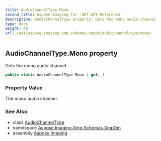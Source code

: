 ```yaml
---
title: AudioChannelType.Mono
second_title: Aspose.Imaging for .NET API Reference
description: AudioChannelType property. Gets the mono audio channel
type: docs
weight: 40
url: /net/aspose.imaging.xmp.schemas.xmpdm/audiochanneltype/mono/
---
```

## AudioChannelType.Mono property

Gets the mono audio channel.

```csharp
public static AudioChannelType Mono { get; }
```

### Property Value

The mono audio channel.

### See Also

* class [AudioChannelType](../)
* namespace [Aspose.Imaging.Xmp.Schemas.XmpDm](../../audiochanneltype/)
* assembly [Aspose.Imaging](../../../)



